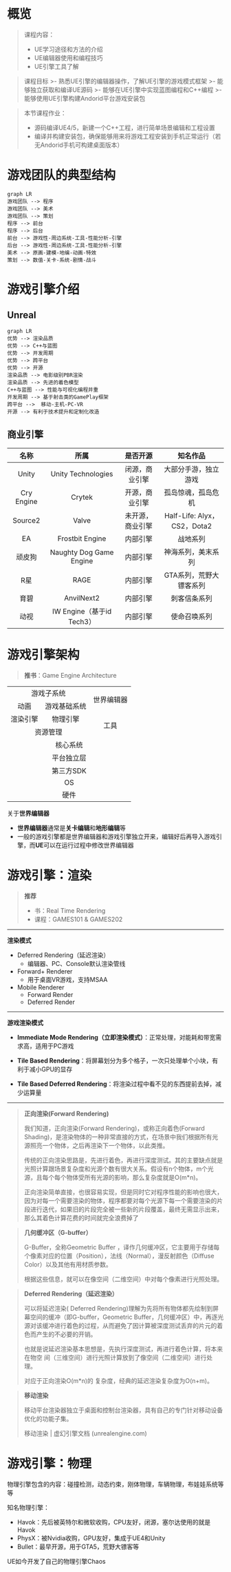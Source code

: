 
# 概览

>课程内容：
>- UE学习途径和方法的介绍
>- UE编辑器使用和编程技巧
>- UE引擎工具了解

>课程目标
	>-  熟悉UE引擎的编辑器操作，了解UE引擎的游戏模式框架
	>-  能够独立获取和编译UE源码
	>- 能够在UE引擎中实现蓝图编程和C++编程
	>- 能够使用UE引擎构建Andorid平台游戏安装包
	
>本节课程作业：
>- 源码编译UE4/5，新建一个C++工程，进行简单场景编辑和工程设置
>- 编译并构建安装包，确保能够用来将游戏工程安装到手机正常运行（若无Andorid手机可构建桌面版本）

# 游戏团队的典型结构

```mermaid
graph LR
游戏团队 --> 程序
游戏团队 --> 美术
游戏团队 --> 策划
程序 --> 前台
程序 --> 后台
前台 --> 游戏性-周边系统-工具-性能分析-引擎
后台 --> 游戏性-周边系统-工具-性能分析-引擎
美术 --> 原画-建模-地编-动画-特效
策划 --> 数值-关卡-系统-剧情-战斗
```

# 游戏引擎介绍

## Unreal
```mermaid
graph LR
优势 --> 渲染品质
优势 --> C++与蓝图
优势 --> 开发周期
优势 --> 跨平台
优势 --> 开源
渲染品质 --> 电影级别PBR渲染
渲染品质 --> 先进的着色模型
C++与蓝图 --> 性能与可视化编程并重
开发周期 --> 基于射击类的GamePlay框架
跨平台 -->  移动-主机-PC-VR
开源 --> 有利于技术提升和定制化改造 
```
## 商业引擎
|名称|所属|是否开源|知名作品|
|:----:|:----:|:----:|:----:|
|Unity|Unity Technologies|闭源，商业引擎|大部分手游，独立游戏|
|Cry Engine|Crytek|开源，商业引擎|孤岛惊魂，孤岛危机|
|Source2|Valve|未开源，商业引擎|Half-Life: Alyx，CS2，Dota2|
|EA|Frostbit Engine|内部引擎|战地系列|
|顽皮狗|Naughty Dog Game Engine|内部引擎|神海系列，美末系列|
|R星|RAGE|内部引擎|GTA系列，荒野大镖客系列|
|育碧|AnvilNext2|内部引擎|刺客信条系列|
|动视|IW Engine（基于id Tech3）|内部引擎|使命召唤系列|

# 游戏引擎架构
>**推书**：Game Engine Architecture
<table>  
<tr align="center">  
<td colspan=2,>游戏子系统</td>  
<td rowspan=2>世界编辑器</td>  
</tr>  
<tr >  
<td align="center">动画</td> 
 <td>游戏基础系统</td>  
</tr>  
<tr align="center">  
<td>渲染引擎</td> 
<td>物理引擎</td>  
<td rowspan=2>工具</td> 
</tr>  
<tr align="center">  
<td colspan=2>资源管理</td>  
</tr>  
<tr align="center">  
<td colspan="3"> 核心系统</td> 
</tr>
</tr>  
<tr align="center">  
<td colspan="3"> 平台独立层</td> 
</tr>
</tr>  
<tr align="center">  
<td colspan="3"> 第三方SDK</td> 
</tr>
</tr>  
<tr align="center">  
<td colspan="3"> OS</td> 
</tr>
</tr>  
<tr align="center">  
<td colspan="3"> 硬件</td> 
</tr>
</table>

关于**世界编辑器**
- **世界编辑器**通常是**关卡编辑**和**地形编辑**等
- 一般的游戏引擎都是世界编辑器和游戏引擎独立开来，编辑好后再导入游戏引擎，而**UE**可以在运行过程中修改世界编辑器

# 游戏引擎：渲染

>**推荐**
>- 书：Real Time Rendering
>- 课程：GAMES101 & GAMES202
***
**渲染模式**
- Deferred Rendering（延迟渲染）
	- 编辑器、PC、Console默认渲染管线
- Forward+ Renderer
	- 用于桌面VR游戏，支持MSAA
- Mobile Renderer
	- Forward Render
	- Deferred Render
***
**游戏渲染模式**

- **Immediate Mode Rendering（立即渲染模式）**：正常处理，对能耗和带宽需求高，适用于PC游戏

- **Tile Based Rendering**：将屏幕划分为多个格子，一次只处理单个小块，有利于减小GPU的显存

- **Tile Based Deferred Rendering**：将渲染过程中看不见的东西提前去掉，减少运算量
***
>**正向渲染(Forward Rendering)**
>
>我们知道，正向渲染(Forward Rendering)，或称正向着色(Forward Shading)，是渲染物体的一种非常直接的方式，在场景中我们根据所有光源照亮一个物体，之后再渲染下一个物体，以此类推。  
>
>传统的正向渲染思路是，先进行着色，再进行深度测试。其的主要缺点就是光照计算跟场景复杂度和光源个数有很大关系。假设有n个物体，m个光源，且每个每个物体受所有光源的影响，那么复杂度就是O(m*n)。
>
>正向渲染简单直接，也很容易实现，但是同时它对程序性能的影响也很大，因为对每一个需要渲染的物体，程序都要对每个光源下每一个需要渲染的片段进行迭代，如果旧的片段完全被一些新的片段覆盖，最终无需显示出来，那么其着色计算花费的时间就完全浪费掉了
	
>**几何缓冲区（G-buffer）**
>
>G-Buffer，全称Geometric Buffer ，译作几何缓冲区，它主要用于存储每个像素对应的位置（Position），法线（Normal），漫反射颜色（Diffuse Color）以及其他有用材质参数。
>
>根据这些信息，就可以在像空间（二维空间）中对每个像素进行光照处理。

>**Deferred Rendering（延迟渲染）**
>
>可以将延迟渲染( Deferred Rendering)理解为先将所有物体都先绘制到屏幕空间的缓冲（即G-buffer，Geometric Buffer，几何缓冲区）中，再逐光源对该缓冲进行着色的过程，从而避免了因计算被深度测试丢弃的⽚元的着色而产⽣的不必要的开销。
>
>也就是说延迟渲染基本思想是，先执行深度测试，再进行着色计算，将本来在物空 间（三维空间）进行光照计算放到了像空间（二维空间）进行处理。
>
>对应于正向渲染O(m*n)的 复杂度，经典的延迟渲染复杂度为O(n+m)。
	
>**移动渲染**
>
>移动平台渲染器独立于桌面和控制台渲染器，具有自己的专门针对移动设备优化的功能子集。
>
>移动渲染 | 虚幻引擎文档 (unrealengine.com)

# 游戏引擎：物理

物理引擎包含的内容：碰撞检测，动态约束，刚体物理，车辆物理，布娃娃系统等等
	
知名物理引擎：
- Havok：先后被英特尔和微软收购，CPU友好，闭源，塞尔达使用的就是Havok
- PhysX：被Nvidia收购，GPU友好，集成于UE4和Unity
- Bullet：最早开源，用于GTA5，荒野大镖客等
	
UE如今开发了自己的物理引擎Chaos









